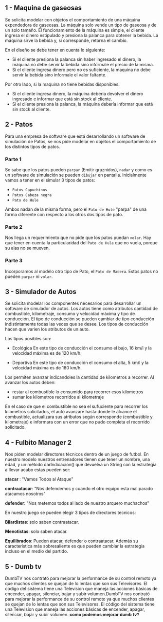 
## 1 - Maquina de gaseosas

Se solicita modelar con objetos el comportamiento de una máquina expendedora de gaseosas. La máquina solo vende un tipo de gaseosa y de un solo tamaño.
El funcionamiento de la máquina es simple, el cliente ingresa el dinero estipulado y presiona la palanca para obtener la bebida. La máquina sirve la bebida y, si corresponde, retorna el cambio.

En el diseño se debe tener en cuenta lo siguiente:

* Si el cliente presiona la palanca sin haber ingresado el dinero, la máquina no debe servir la bebida sino informale el precio de la misma.
* Si el cliente ingresa dinero pero no es suficiente, la maquina no debe servir la bebida sino informale el valor faltante.

Por otro lado, si la maquina no tiene bebidas disponibles:
* Si el cliente ingresa dinero, la máquina deberia devolver el dinero ingresado e informar que está sin stock al cliente.
* Si el cliente presiona la palanca, la máquina debería informar que está sin stock al cliente.

## 2 - Patos

Para una empresa de software que está desarrollando un software de simulación de Patos, se nos pide modelar en objetos el comportamiento de los distintos tipos de patos.

### Parte 1
Se sabe que los patos pueden  `parpar` (Emitir graznidos), `nadar` y como es un software de simulación se pueden `dibujar` en pantalla. Inicialmente vamos a tener en el simular 3 tipos de patos:

- `Patos Capuchinos`
- `Patos Cabeza negra`
- `Pato de Hule`

Ambos nadan de la misma forma, pero el `Pato de Hule` "parpa" de una forma diferente con respecto a los otros dos tipos de pato.

### Parte 2
Nos llega un requerimiento que no pide que los patos puedan `volar`. Hay que tener en cuenta la particularidad del `Pato de Hule` que no vuela, porque su alas no se mueven.

### Parte 3
Incorporamos al modelo otro tipo de Pato, el `Pato de Madera`. Estos patos no pueden `parpar` ni `volar`.

## 3 - Simulador de Autos

Se solicita modelar los componentes necesarios para desarrollar un software de simulador de autos.
Los autos tiene como atributos cantidad de combustible, kilometraje,  consumo y velocidad máxima y  tipo de conducción.
El tipo de conducción se pueden cambiar de tipo conducción indistintamente todas las veces que se desee.
Los tipos de conducción hacen que varien los atributos de un auto.

Los tipos posibles son:

* Ecológica
En este tipo de conducción el consumo el bajo, 16 km/l y la velocidad máxima es de 120 km/h.

* Deportiva
En este tipo de conducción el consumo el alta, 5 km/l y la velocidad máxima es de 180 km/h.

Los permiten avanzar indicandoles la cantidad de kilometros a recorrer. Al avanzar los autos deben:

- restar al combustible lo consumido para recorrer esos kilometros
- sumar los kilometros recorridos al kilometraje

En el caso de que el combustible no sea el sufuciente para recorrer los kilometros solicitados, el auto avanzare hasta donde le alcance el combustible, actualizara sus atributos según corresponde (combustible y kilometraje) e informara con un error que no pudo completa el recorrido solicitado.

## 4 - Fulbito Manager 2

 Nos piden modelar directores técnicos dentro de un juego de futbol.
 En nuestro modelo nuestros entrenadores tienen que tener un nombre, una edad,
 y un método darIndicacion() que devuelva un String con la estrategia a llevar acabo
 estas pueden ser:
 
 **atacar** : "Vamos Todos al Ataque"
 
 **contraatacar**: "Nos defendemos y cuando el otro equipo esta mal parado atacamos nosotros"
 
 **defender**: "Nos metemos todos al lado de nuestro arquero muchachos"
 
 En nuestro juego se pueden elegir 3 tipos de directores tecnicos: 
 
 **Bilardistas**: solo saben contraatacar.
 
 **Menotistas**: solo saben atacar.
 
 **Equilibrados**: Pueden atacar, defender o contraatacar. Además su característica más sobresaliente 
 es que pueden cambiar la estrategia incluso en el medio del partido.
 
 ## 5 - Dumb tv
   DumbTV nos contrató para mejorar la performance de su control remoto 
ya que muchos clientes se quejan de lo lentas que son sus Televisores. 
El código del sistema tiene una Television que maneja las acciones básicas
 de encender, apagar, silenciar, bajar y subir volumen.DumbTV nos contrató 
 para mejorar la performance de su control remoto ya que muchos clientes se 
 quejan de lo lentas que son sus Televisores. El código del sistema tiene una Television 
 que maneja las acciones básicas de encender, apagar, silenciar, bajar y subir volumen.
 **como podemos mejorar dumb tv?**



